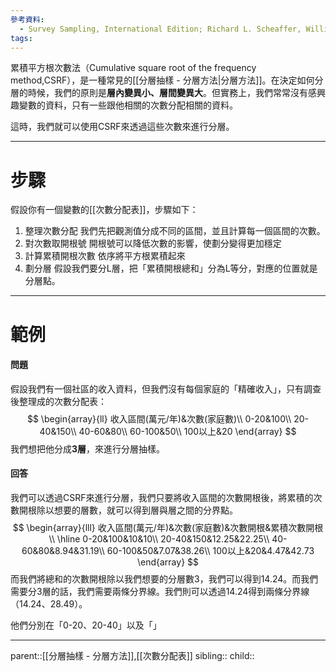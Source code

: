 ```yaml
---
參考資料:
  - Survey Sampling, International Edition; Richard L. Scheaffer, William Mendenhall. III
tags:
---
```

累積平方根次數法（Cumulative square root of the frequency method,CSRF），是一種常見的[[分層抽樣 - 分層方法|分層方法]]。在決定如何分層的時候，我們的原則是**層內變異小、層間變異大**。但實務上，我們常常沒有感興趣變數的資料，只有一些跟他相關的次數分配相關的資料。

這時，我們就可以使用CSRF來透過這些次數來進行分層。
- - -
# 步驟
假設你有一個變數的[[次數分配表]]，步驟如下：
1. 整理次數分配
	我們先把觀測值分成不同的區間，並且計算每一個區間的次數。
2. 對次數取開根號
	開根號可以降低次數的影響，使劃分變得更加穩定
3. 計算累積開根次數
	依序將平方根累積起來
4. 劃分層
	假設我們要分L層，把「累積開根總和」分為L等分，對應的位置就是分層點。
- - -
# 範例
#### 問題
假設我們有一個社區的收入資料，但我們沒有每個家庭的「精確收入」，只有調查後整理成的次數分配表：
$$
\begin{array}{ll}
收入區間(萬元/年)&次數(家庭數)\\
0-20&100\\
20-40&150\\
40-60&80\\
60-100&50\\
100以上&20
\end{array}
$$
我們想把他分成**3層**，來進行分層抽樣。
#### 回答
我們可以透過CSRF來進行分層，我們只要將收入區間的次數開根後，將累積的次數開根除以想要的層數，就可以得到層與層之間的分界點。
$$
\begin{array}{lll}
收入區間(萬元/年)&次數(家庭數)&次數開根&累積次數開根\\
\hline
0-20&100&10&10\\
20-40&150&12.25&22.25\\
40-60&80&8.94&31.19\\
60-100&50&7.07&38.26\\
100以上&20&4.47&42.73
\end{array}
$$
而我們將總和的次數開根除以我們想要的分層數3，我們可以得到14.24。而我們需要分3層的話，我們需要兩條分界線。我們則可以透過14.24得到兩條分界線（14.24、28.49）。

他們分別在「0-20、20-40」以及「」
- - -
parent::[[分層抽樣 - 分層方法]],[[次數分配表]]
sibling::
child::